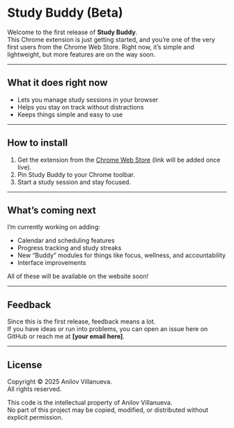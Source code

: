 # Study Buddy (Beta)

Welcome to the first release of **Study Buddy**.  
This Chrome extension is just getting started, and you’re one of the very first users from the Chrome Web Store. Right now, it’s simple and lightweight, but more features are on the way soon.

---

## What it does right now

- Lets you manage study sessions in your browser
- Helps you stay on track without distractions
- Keeps things simple and easy to use

---

## How to install

1. Get the extension from the [Chrome Web Store](#) (link will be added once live).
2. Pin Study Buddy to your Chrome toolbar.
3. Start a study session and stay focused.

---

## What’s coming next

I’m currently working on adding:

- Calendar and scheduling features
- Progress tracking and study streaks
- New “Buddy” modules for things like focus, wellness, and accountability
- Interface improvements

All of these will be available on the website soon!

---

## Feedback

Since this is the first release, feedback means a lot.  
If you have ideas or run into problems, you can open an issue here on GitHub or reach me at **[your email here]**.

---

## License

Copyright © 2025 Anilov Villanueva.  
All rights reserved.

This code is the intellectual property of Anilov Villanueva.  
No part of this project may be copied, modified, or distributed without explicit permission.
